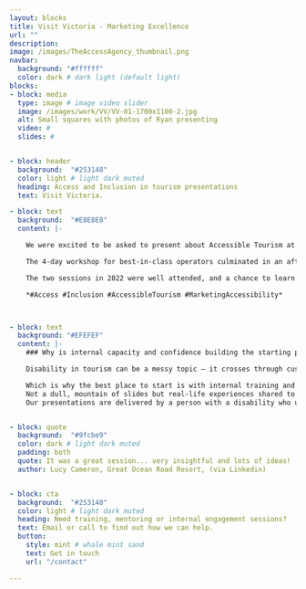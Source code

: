 ```yaml
---
layout: blocks
title: Visit Victoria - Marketing Excellence
url: ""
description:
image: /images/TheAccessAgency_thumbnail.png
navbar:
  background: "#ffffff"
  color: dark # dark light (default light)
blocks:
- block: media
  type: image # image video slider
  image: /images/work/VV/VV-01-1700x1100-2.jpg
  alt: Small squares with photos of Ryan presenting
  video: #
  slides: #


- block: header
  background:  "#253148"
  color: light # light dark muted
  heading: Access and Inclusion in tourism presentations
  text: Visit Victoria.

- block: text
  background:  "#E8E8E8"
  content: |-

    We were excited to be asked to present about Accessible Tourism at [**Visit Victoria's**](https://corporate.visitvictoria.com "Visit Victoria corporate website") **‘Marketing Excellence’ program**.

    The 4-day workshop for best-in-class operators culminated in an afternoon of presentations about hot opportunities in selected areas – spotlighting First Nations, Sustainability and Accessibility. Ryan spoke about myths, visitor types, revenue opportunities, and legal obligations – followed up by international and local examples and simple steps to getting started.

    The two sessions in 2022 were well attended, and a chance to learn about marketing from the state’s peak body.

    *#Access #Inclusion #AccessibleTourism #MarketingAccessibility*



- block: text
  background: "#EFEFEF"
  content: |-
    ### Why is internal capacity and confidence building the starting point?

    Disability in tourism can be a messy topic – it crosses through customer experience, human rights, revenue, building codes, health and safety, human resources, and marketing.

    Which is why the best place to start is with internal training and awareness.
    Not a dull, mountain of slides but real-life experiences shared to illustrate key factors.
    Our presentations are delivered by a person with a disability who understands how to make the complex simple and provide valuable tools and insights to take away.


- block: quote
  background:  "#9fcbe9"
  color: dark # light dark muted
  padding: both
  quote: It was a great session... very insightful and lots of ideas!
  author: Lucy Cameron, Great Ocean Road Resort, (via Linkedin)


- block: cta
  background:  "#253148"
  color: light # light dark muted
  heading: Need training, mentoring or internal engagement sessions?
  text: Email or call to find out how we can help.
  button:
    style: mint # whale mint sand
    text: Get in touch
    url: "/contact"

---
```


